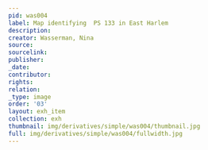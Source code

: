 ```yaml
---
pid: was004
label: Map identifying  PS 133 in East Harlem
description:
creator: Wasserman, Nina
source:
sourcelink:
publisher:
_date:
contributor:
rights:
relation:
_type: image
order: '03'
layout: exh_item
collection: exh
thumbnail: img/derivatives/simple/was004/thumbnail.jpg
full: img/derivatives/simple/was004/fullwidth.jpg
---
```

